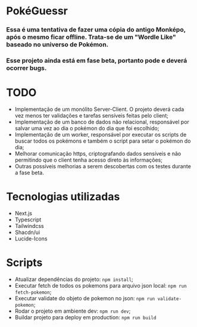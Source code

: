 # PokéGuessr

### Essa é uma tentativa de fazer uma cópia do antigo Monképo, após o mesmo ficar offline. Trata-se de um "Wordle Like" baseado no universo de Pokémon.

### Esse projeto ainda está em fase beta, portanto pode e deverá ocorrer bugs.

# TODO
* Implementação de um monólito Server-Client. O projeto deverá cada vez menos ter validações e tarefas sensíveis feitas pelo client;
* Implementação de um banco de dados não relacional, responsável por salvar uma vez ao dia o pokémon do dia que foi escolhido;
* Implementação de um worker, responsável por executar os scripts de buscar todos os pokémons e também o script para setar o pokémon do dia;
* Melhorar comunicação https, criptografando dados sensíveis e não permitindo que o client tenha acesso direto às informações;
* Outras possíveis melhorias a serem descobertas com os testes durante a fase beta.

# Tecnologias utilizadas
* Next.js
* Typescript
* Tailwindcss
* Shacdn/ui
* Lucide-Icons

# Scripts
* Atualizar dependências do projeto: `npm install`;
* Executar fetch de todos os pokemons para arquivo json local: `npm run fetch-pokemon`;
* Executar validate do objeto de pokemon no json: `npm run validate-pokemon`;
* Rodar o projeto em ambiente dev: `npm run dev`;
* Buildar projeto para deploy em production: `npm run build`
